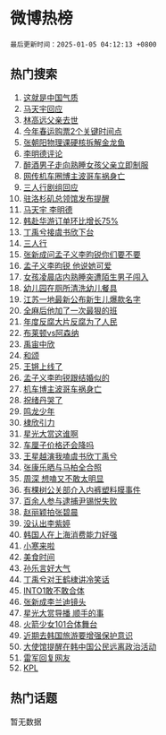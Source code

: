 # 微博热榜

`最后更新时间：2025-01-05 04:12:13 +0800`

## 热门搜索

1. [这就是中国气质](https://m.weibo.cn/search?containerid=100103type%3D1%26t%3D10%26q%3D%23%E8%BF%99%E5%B0%B1%E6%98%AF%E4%B8%AD%E5%9B%BD%E6%B0%94%E8%B4%A8%23&stream_entry_id=51&isnewpage=1&extparam=seat%3D1%26cate%3D10103%26dgr%3D0%26filter_type%3Drealtimehot%26stream_entry_id%3D51%26c_type%3D51%26q%3D%2523%25E8%25BF%2599%25E5%25B0%25B1%25E6%2598%25AF%25E4%25B8%25AD%25E5%259B%25BD%25E6%25B0%2594%25E8%25B4%25A8%2523%26pos%3D0%26display_time%3D1736021532%26pre_seqid%3D17360215325900848727138)
1. [马天宇回应](https://m.weibo.cn/search?containerid=100103type%3D1%26t%3D10%26q%3D%23%E9%A9%AC%E5%A4%A9%E5%AE%87%E5%9B%9E%E5%BA%94%23&stream_entry_id=31&isnewpage=1&extparam=seat%3D1%26cate%3D5001%26dgr%3D0%26stream_entry_id%3D31%26band_rank%3D1%26filter_type%3Drealtimehot%26lcate%3D5001%26flag%3D16%26q%3D%2523%25E9%25A9%25AC%25E5%25A4%25A9%25E5%25AE%2587%25E5%259B%259E%25E5%25BA%2594%2523%26c_type%3D31%26realpos%3D1%26pos%3D0%26display_time%3D1736021532%26pre_seqid%3D17360215325900848727138)
1. [林高远父亲去世](https://m.weibo.cn/search?containerid=100103type%3D1%26t%3D10%26q%3D%E6%9E%97%E9%AB%98%E8%BF%9C%E7%88%B6%E4%BA%B2%E5%8E%BB%E4%B8%96&stream_entry_id=31&isnewpage=1&extparam=seat%3D1%26cate%3D5001%26dgr%3D0%26stream_entry_id%3D31%26band_rank%3D2%26filter_type%3Drealtimehot%26lcate%3D5001%26flag%3D0%26q%3D%25E6%259E%2597%25E9%25AB%2598%25E8%25BF%259C%25E7%2588%25B6%25E4%25BA%25B2%25E5%258E%25BB%25E4%25B8%2596%26c_type%3D31%26realpos%3D2%26pos%3D1%26display_time%3D1736021532%26pre_seqid%3D17360215325900848727138)
1. [今年春运购票2个关键时间点](https://m.weibo.cn/search?containerid=100103type%3D1%26t%3D10%26q%3D%23%E4%BB%8A%E5%B9%B4%E6%98%A5%E8%BF%90%E8%B4%AD%E7%A5%A82%E4%B8%AA%E5%85%B3%E9%94%AE%E6%97%B6%E9%97%B4%E7%82%B9%23&stream_entry_id=31&isnewpage=1&extparam=seat%3D1%26cate%3D5001%26dgr%3D0%26stream_entry_id%3D31%26band_rank%3D3%26filter_type%3Drealtimehot%26lcate%3D5001%26flag%3D0%26q%3D%2523%25E4%25BB%258A%25E5%25B9%25B4%25E6%2598%25A5%25E8%25BF%2590%25E8%25B4%25AD%25E7%25A5%25A82%25E4%25B8%25AA%25E5%2585%25B3%25E9%2594%25AE%25E6%2597%25B6%25E9%2597%25B4%25E7%2582%25B9%2523%26c_type%3D31%26realpos%3D3%26pos%3D2%26display_time%3D1736021532%26pre_seqid%3D17360215325900848727138)
1. [张朝阳物理课硬核拆解金龙鱼](https://m.weibo.cn/search?containerid=100103type%3D1%26t%3D10%26q%3D%23%E5%BC%A0%E6%9C%9D%E9%98%B3%E7%89%A9%E7%90%86%E8%AF%BE%E7%A1%AC%E6%A0%B8%E6%8B%86%E8%A7%A3%E9%87%91%E9%BE%99%E9%B1%BC%23&stream_entry_id=31&isnewpage=1&extparam=seat%3D1%26cate%3D5001%26dgr%3D0%26stream_entry_id%3D31%26adid%3D271693%26band_rank%3D4%26c_type%3D31%26filter_type%3Drealtimehot%26topic_ad%3D1%26is_ad_pos%3D1%26q%3D%2523%25E5%25BC%25A0%25E6%259C%259D%25E9%2598%25B3%25E7%2589%25A9%25E7%2590%2586%25E8%25AF%25BE%25E7%25A1%25AC%25E6%25A0%25B8%25E6%258B%2586%25E8%25A7%25A3%25E9%2587%2591%25E9%25BE%2599%25E9%25B1%25BC%2523%26lcate%3D5001%26pos%3D3%26display_time%3D1736021532%26pre_seqid%3D17360215325900848727138)
1. [李明德评论](https://m.weibo.cn/search?containerid=100103type%3D1%26t%3D10%26q%3D%E6%9D%8E%E6%98%8E%E5%BE%B7%E8%AF%84%E8%AE%BA&stream_entry_id=31&isnewpage=1&extparam=seat%3D1%26cate%3D5001%26dgr%3D0%26stream_entry_id%3D31%26band_rank%3D4%26filter_type%3Drealtimehot%26lcate%3D5001%26flag%3D16%26q%3D%25E6%259D%258E%25E6%2598%258E%25E5%25BE%25B7%25E8%25AF%2584%25E8%25AE%25BA%26c_type%3D31%26realpos%3D4%26pos%3D4%26display_time%3D1736021532%26pre_seqid%3D17360215325900848727138)
1. [醉酒男子走向熟睡女孩父亲立即制服](https://m.weibo.cn/search?containerid=100103type%3D1%26t%3D10%26q%3D%23%E9%86%89%E9%85%92%E7%94%B7%E5%AD%90%E8%B5%B0%E5%90%91%E7%86%9F%E7%9D%A1%E5%A5%B3%E5%AD%A9%E7%88%B6%E4%BA%B2%E7%AB%8B%E5%8D%B3%E5%88%B6%E6%9C%8D%23&stream_entry_id=31&isnewpage=1&extparam=seat%3D1%26cate%3D5001%26dgr%3D0%26stream_entry_id%3D31%26band_rank%3D5%26filter_type%3Drealtimehot%26lcate%3D5001%26flag%3D0%26q%3D%2523%25E9%2586%2589%25E9%2585%2592%25E7%2594%25B7%25E5%25AD%2590%25E8%25B5%25B0%25E5%2590%2591%25E7%2586%259F%25E7%259D%25A1%25E5%25A5%25B3%25E5%25AD%25A9%25E7%2588%25B6%25E4%25BA%25B2%25E7%25AB%258B%25E5%258D%25B3%25E5%2588%25B6%25E6%259C%258D%2523%26c_type%3D31%26realpos%3D5%26pos%3D5%26display_time%3D1736021532%26pre_seqid%3D17360215325900848727138)
1. [网传机车圈博主波哥车祸身亡](https://m.weibo.cn/search?containerid=100103type%3D1%26t%3D10%26q%3D%23%E7%BD%91%E4%BC%A0%E6%9C%BA%E8%BD%A6%E5%9C%88%E5%8D%9A%E4%B8%BB%E6%B3%A2%E5%93%A5%E8%BD%A6%E7%A5%B8%E8%BA%AB%E4%BA%A1%23&stream_entry_id=31&isnewpage=1&extparam=seat%3D1%26cate%3D5001%26dgr%3D0%26stream_entry_id%3D31%26band_rank%3D6%26filter_type%3Drealtimehot%26lcate%3D5001%26flag%3D0%26q%3D%2523%25E7%25BD%2591%25E4%25BC%25A0%25E6%259C%25BA%25E8%25BD%25A6%25E5%259C%2588%25E5%258D%259A%25E4%25B8%25BB%25E6%25B3%25A2%25E5%2593%25A5%25E8%25BD%25A6%25E7%25A5%25B8%25E8%25BA%25AB%25E4%25BA%25A1%2523%26c_type%3D31%26realpos%3D6%26pos%3D6%26display_time%3D1736021532%26pre_seqid%3D17360215325900848727138)
1. [三人行剧组回应](https://m.weibo.cn/search?containerid=100103type%3D1%26t%3D10%26q%3D%23%E4%B8%89%E4%BA%BA%E8%A1%8C%E5%89%A7%E7%BB%84%E5%9B%9E%E5%BA%94%23&stream_entry_id=31&isnewpage=1&extparam=seat%3D1%26cate%3D5001%26dgr%3D0%26stream_entry_id%3D31%26band_rank%3D7%26filter_type%3Drealtimehot%26lcate%3D5001%26flag%3D0%26q%3D%2523%25E4%25B8%2589%25E4%25BA%25BA%25E8%25A1%258C%25E5%2589%25A7%25E7%25BB%2584%25E5%259B%259E%25E5%25BA%2594%2523%26c_type%3D31%26realpos%3D7%26pos%3D7%26display_time%3D1736021532%26pre_seqid%3D17360215325900848727138)
1. [驻洛杉矶总领馆发布提醒](https://m.weibo.cn/search?containerid=100103type%3D1%26t%3D10%26q%3D%23%E9%A9%BB%E6%B4%9B%E6%9D%89%E7%9F%B6%E6%80%BB%E9%A2%86%E9%A6%86%E5%8F%91%E5%B8%83%E6%8F%90%E9%86%92%23&stream_entry_id=31&isnewpage=1&extparam=seat%3D1%26cate%3D5001%26dgr%3D0%26stream_entry_id%3D31%26band_rank%3D8%26filter_type%3Drealtimehot%26lcate%3D5001%26flag%3D0%26q%3D%2523%25E9%25A9%25BB%25E6%25B4%259B%25E6%259D%2589%25E7%259F%25B6%25E6%2580%25BB%25E9%25A2%2586%25E9%25A6%2586%25E5%258F%2591%25E5%25B8%2583%25E6%258F%2590%25E9%2586%2592%2523%26c_type%3D31%26realpos%3D8%26pos%3D8%26display_time%3D1736021532%26pre_seqid%3D17360215325900848727138)
1. [马天宇 李明德](https://m.weibo.cn/search?containerid=100103type%3D1%26t%3D10%26q%3D%E9%A9%AC%E5%A4%A9%E5%AE%87+%E6%9D%8E%E6%98%8E%E5%BE%B7&stream_entry_id=31&isnewpage=1&extparam=seat%3D1%26cate%3D5001%26dgr%3D0%26stream_entry_id%3D31%26band_rank%3D9%26filter_type%3Drealtimehot%26lcate%3D5001%26flag%3D16%26q%3D%25E9%25A9%25AC%25E5%25A4%25A9%25E5%25AE%2587%2520%25E6%259D%258E%25E6%2598%258E%25E5%25BE%25B7%26c_type%3D31%26realpos%3D9%26pos%3D9%26display_time%3D1736021532%26pre_seqid%3D17360215325900848727138)
1. [韩赴华游订单环比增长75%](https://m.weibo.cn/search?containerid=100103type%3D1%26t%3D10%26q%3D%23%E9%9F%A9%E8%B5%B4%E5%8D%8E%E6%B8%B8%E8%AE%A2%E5%8D%95%E7%8E%AF%E6%AF%94%E5%A2%9E%E9%95%BF75%25%23&stream_entry_id=31&isnewpage=1&extparam=seat%3D1%26cate%3D5001%26dgr%3D0%26stream_entry_id%3D31%26band_rank%3D10%26filter_type%3Drealtimehot%26lcate%3D5001%26flag%3D1%26q%3D%2523%25E9%259F%25A9%25E8%25B5%25B4%25E5%258D%258E%25E6%25B8%25B8%25E8%25AE%25A2%25E5%258D%2595%25E7%258E%25AF%25E6%25AF%2594%25E5%25A2%259E%25E9%2595%25BF75%2525%2523%26c_type%3D31%26realpos%3D10%26pos%3D10%26display_time%3D1736021532%26pre_seqid%3D17360215325900848727138)
1. [丁禹兮接虞书欣下台](https://m.weibo.cn/search?containerid=100103type%3D1%26t%3D10%26q%3D%E4%B8%81%E7%A6%B9%E5%85%AE%E6%8E%A5%E8%99%9E%E4%B9%A6%E6%AC%A3%E4%B8%8B%E5%8F%B0&stream_entry_id=31&isnewpage=1&extparam=seat%3D1%26cate%3D5001%26dgr%3D0%26stream_entry_id%3D31%26band_rank%3D11%26filter_type%3Drealtimehot%26lcate%3D5001%26flag%3D0%26q%3D%25E4%25B8%2581%25E7%25A6%25B9%25E5%2585%25AE%25E6%258E%25A5%25E8%2599%259E%25E4%25B9%25A6%25E6%25AC%25A3%25E4%25B8%258B%25E5%258F%25B0%26c_type%3D31%26realpos%3D11%26pos%3D11%26display_time%3D1736021532%26pre_seqid%3D17360215325900848727138)
1. [三人行](https://m.weibo.cn/search?containerid=100103type%3D1%26t%3D10%26q%3D%E4%B8%89%E4%BA%BA%E8%A1%8C&stream_entry_id=31&isnewpage=1&extparam=seat%3D1%26cate%3D5001%26dgr%3D0%26stream_entry_id%3D31%26band_rank%3D12%26filter_type%3Drealtimehot%26lcate%3D5001%26flag%3D0%26q%3D%25E4%25B8%2589%25E4%25BA%25BA%25E8%25A1%258C%26c_type%3D31%26realpos%3D12%26pos%3D12%26display_time%3D1736021532%26pre_seqid%3D17360215325900848727138)
1. [张新成问孟子义李昀锐你们要不要](https://m.weibo.cn/search?containerid=100103type%3D1%26t%3D10%26q%3D%23%E5%BC%A0%E6%96%B0%E6%88%90%E9%97%AE%E5%AD%9F%E5%AD%90%E4%B9%89%E6%9D%8E%E6%98%80%E9%94%90%E4%BD%A0%E4%BB%AC%E8%A6%81%E4%B8%8D%E8%A6%81%23&stream_entry_id=31&isnewpage=1&extparam=seat%3D1%26cate%3D5001%26dgr%3D0%26stream_entry_id%3D31%26band_rank%3D13%26filter_type%3Drealtimehot%26lcate%3D5001%26flag%3D0%26q%3D%2523%25E5%25BC%25A0%25E6%2596%25B0%25E6%2588%2590%25E9%2597%25AE%25E5%25AD%259F%25E5%25AD%2590%25E4%25B9%2589%25E6%259D%258E%25E6%2598%2580%25E9%2594%2590%25E4%25BD%25A0%25E4%25BB%25AC%25E8%25A6%2581%25E4%25B8%258D%25E8%25A6%2581%2523%26c_type%3D31%26realpos%3D13%26pos%3D13%26display_time%3D1736021532%26pre_seqid%3D17360215325900848727138)
1. [孟子义李昀锐 他说她可爱](https://m.weibo.cn/search?containerid=100103type%3D1%26t%3D10%26q%3D%E5%AD%9F%E5%AD%90%E4%B9%89%E6%9D%8E%E6%98%80%E9%94%90+%E4%BB%96%E8%AF%B4%E5%A5%B9%E5%8F%AF%E7%88%B1&stream_entry_id=31&isnewpage=1&extparam=seat%3D1%26cate%3D5001%26dgr%3D0%26stream_entry_id%3D31%26band_rank%3D14%26filter_type%3Drealtimehot%26lcate%3D5001%26flag%3D0%26q%3D%25E5%25AD%259F%25E5%25AD%2590%25E4%25B9%2589%25E6%259D%258E%25E6%2598%2580%25E9%2594%2590%2520%25E4%25BB%2596%25E8%25AF%25B4%25E5%25A5%25B9%25E5%258F%25AF%25E7%2588%25B1%26c_type%3D31%26realpos%3D14%26pos%3D14%26display_time%3D1736021532%26pre_seqid%3D17360215325900848727138)
1. [女孩凌晨店内熟睡突遭陌生男子闯入](https://m.weibo.cn/search?containerid=100103type%3D1%26t%3D10%26q%3D%23%E5%A5%B3%E5%AD%A9%E5%87%8C%E6%99%A8%E5%BA%97%E5%86%85%E7%86%9F%E7%9D%A1%E7%AA%81%E9%81%AD%E9%99%8C%E7%94%9F%E7%94%B7%E5%AD%90%E9%97%AF%E5%85%A5%23&stream_entry_id=31&isnewpage=1&extparam=seat%3D1%26cate%3D5001%26dgr%3D0%26stream_entry_id%3D31%26band_rank%3D15%26filter_type%3Drealtimehot%26lcate%3D5001%26flag%3D0%26q%3D%2523%25E5%25A5%25B3%25E5%25AD%25A9%25E5%2587%258C%25E6%2599%25A8%25E5%25BA%2597%25E5%2586%2585%25E7%2586%259F%25E7%259D%25A1%25E7%25AA%2581%25E9%2581%25AD%25E9%2599%258C%25E7%2594%259F%25E7%2594%25B7%25E5%25AD%2590%25E9%2597%25AF%25E5%2585%25A5%2523%26c_type%3D31%26realpos%3D15%26pos%3D15%26display_time%3D1736021532%26pre_seqid%3D17360215325900848727138)
1. [幼儿园在厕所清洗幼儿餐具](https://m.weibo.cn/search?containerid=100103type%3D1%26t%3D10%26q%3D%23%E5%B9%BC%E5%84%BF%E5%9B%AD%E5%9C%A8%E5%8E%95%E6%89%80%E6%B8%85%E6%B4%97%E5%B9%BC%E5%84%BF%E9%A4%90%E5%85%B7%23&stream_entry_id=31&isnewpage=1&extparam=seat%3D1%26cate%3D5001%26dgr%3D0%26stream_entry_id%3D31%26band_rank%3D16%26filter_type%3Drealtimehot%26lcate%3D5001%26flag%3D0%26q%3D%2523%25E5%25B9%25BC%25E5%2584%25BF%25E5%259B%25AD%25E5%259C%25A8%25E5%258E%2595%25E6%2589%2580%25E6%25B8%2585%25E6%25B4%2597%25E5%25B9%25BC%25E5%2584%25BF%25E9%25A4%2590%25E5%2585%25B7%2523%26c_type%3D31%26realpos%3D16%26pos%3D16%26display_time%3D1736021532%26pre_seqid%3D17360215325900848727138)
1. [江苏一地最新公布新生儿爆款名字](https://m.weibo.cn/search?containerid=100103type%3D1%26t%3D10%26q%3D%23%E6%B1%9F%E8%8B%8F%E4%B8%80%E5%9C%B0%E6%9C%80%E6%96%B0%E5%85%AC%E5%B8%83%E6%96%B0%E7%94%9F%E5%84%BF%E7%88%86%E6%AC%BE%E5%90%8D%E5%AD%97%23&stream_entry_id=31&isnewpage=1&extparam=seat%3D1%26cate%3D5001%26dgr%3D0%26stream_entry_id%3D31%26band_rank%3D17%26filter_type%3Drealtimehot%26lcate%3D5001%26flag%3D0%26q%3D%2523%25E6%25B1%259F%25E8%258B%258F%25E4%25B8%2580%25E5%259C%25B0%25E6%259C%2580%25E6%2596%25B0%25E5%2585%25AC%25E5%25B8%2583%25E6%2596%25B0%25E7%2594%259F%25E5%2584%25BF%25E7%2588%2586%25E6%25AC%25BE%25E5%2590%258D%25E5%25AD%2597%2523%26c_type%3D31%26realpos%3D17%26pos%3D17%26display_time%3D1736021532%26pre_seqid%3D17360215325900848727138)
1. [全麻后他加了一次最狠的班](https://m.weibo.cn/search?containerid=100103type%3D1%26t%3D10%26q%3D%23%E5%85%A8%E9%BA%BB%E5%90%8E%E4%BB%96%E5%8A%A0%E4%BA%86%E4%B8%80%E6%AC%A1%E6%9C%80%E7%8B%A0%E7%9A%84%E7%8F%AD%23&stream_entry_id=31&isnewpage=1&extparam=seat%3D1%26cate%3D5001%26dgr%3D0%26stream_entry_id%3D31%26band_rank%3D18%26filter_type%3Drealtimehot%26lcate%3D5001%26flag%3D1%26q%3D%2523%25E5%2585%25A8%25E9%25BA%25BB%25E5%2590%258E%25E4%25BB%2596%25E5%258A%25A0%25E4%25BA%2586%25E4%25B8%2580%25E6%25AC%25A1%25E6%259C%2580%25E7%258B%25A0%25E7%259A%2584%25E7%258F%25AD%2523%26c_type%3D31%26realpos%3D18%26pos%3D18%26display_time%3D1736021532%26pre_seqid%3D17360215325900848727138)
1. [年度反腐大片反腐为了人民](https://m.weibo.cn/search?containerid=100103type%3D1%26t%3D10%26q%3D%23%E5%B9%B4%E5%BA%A6%E5%8F%8D%E8%85%90%E5%A4%A7%E7%89%87%E5%8F%8D%E8%85%90%E4%B8%BA%E4%BA%86%E4%BA%BA%E6%B0%91%23&stream_entry_id=31&isnewpage=1&extparam=seat%3D1%26cate%3D5001%26dgr%3D0%26stream_entry_id%3D31%26band_rank%3D19%26filter_type%3Drealtimehot%26lcate%3D5001%26flag%3D1%26q%3D%2523%25E5%25B9%25B4%25E5%25BA%25A6%25E5%258F%258D%25E8%2585%2590%25E5%25A4%25A7%25E7%2589%2587%25E5%258F%258D%25E8%2585%2590%25E4%25B8%25BA%25E4%25BA%2586%25E4%25BA%25BA%25E6%25B0%2591%2523%26c_type%3D31%26realpos%3D19%26pos%3D19%26display_time%3D1736021532%26pre_seqid%3D17360215325900848727138)
1. [布莱顿vs阿森纳](https://m.weibo.cn/search?containerid=100103type%3D1%26t%3D10%26q%3D%23%E5%B8%83%E8%8E%B1%E9%A1%BFvs%E9%98%BF%E6%A3%AE%E7%BA%B3%23&stream_entry_id=31&isnewpage=1&extparam=seat%3D1%26cate%3D5001%26dgr%3D0%26stream_entry_id%3D31%26band_rank%3D20%26filter_type%3Drealtimehot%26lcate%3D5001%26flag%3D1%26q%3D%2523%25E5%25B8%2583%25E8%258E%25B1%25E9%25A1%25BFvs%25E9%2598%25BF%25E6%25A3%25AE%25E7%25BA%25B3%2523%26c_type%3D31%26realpos%3D20%26pos%3D20%26display_time%3D1736021532%26pre_seqid%3D17360215325900848727138)
1. [禹宙中欣](https://m.weibo.cn/search?containerid=100103type%3D1%26t%3D10%26q%3D%E7%A6%B9%E5%AE%99%E4%B8%AD%E6%AC%A3&stream_entry_id=31&isnewpage=1&extparam=seat%3D1%26cate%3D5001%26dgr%3D0%26stream_entry_id%3D31%26band_rank%3D21%26filter_type%3Drealtimehot%26lcate%3D5001%26flag%3D0%26q%3D%25E7%25A6%25B9%25E5%25AE%2599%25E4%25B8%25AD%25E6%25AC%25A3%26c_type%3D31%26realpos%3D21%26pos%3D21%26display_time%3D1736021532%26pre_seqid%3D17360215325900848727138)
1. [和颂](https://m.weibo.cn/search?containerid=100103type%3D1%26t%3D10%26q%3D%E5%92%8C%E9%A2%82&stream_entry_id=31&isnewpage=1&extparam=seat%3D1%26cate%3D5001%26dgr%3D0%26stream_entry_id%3D31%26band_rank%3D22%26filter_type%3Drealtimehot%26lcate%3D5001%26flag%3D0%26q%3D%25E5%2592%258C%25E9%25A2%2582%26c_type%3D31%26realpos%3D22%26pos%3D22%26display_time%3D1736021532%26pre_seqid%3D17360215325900848727138)
1. [王锵上线了](https://m.weibo.cn/search?containerid=100103type%3D1%26t%3D10%26q%3D%E7%8E%8B%E9%94%B5%E4%B8%8A%E7%BA%BF%E4%BA%86&stream_entry_id=31&isnewpage=1&extparam=seat%3D1%26cate%3D5001%26dgr%3D0%26stream_entry_id%3D31%26band_rank%3D23%26filter_type%3Drealtimehot%26lcate%3D5001%26flag%3D0%26q%3D%25E7%258E%258B%25E9%2594%25B5%25E4%25B8%258A%25E7%25BA%25BF%25E4%25BA%2586%26c_type%3D31%26realpos%3D23%26pos%3D23%26display_time%3D1736021532%26pre_seqid%3D17360215325900848727138)
1. [孟子义李昀锐跟结婚似的](https://m.weibo.cn/search?containerid=100103type%3D1%26t%3D10%26q%3D%E5%AD%9F%E5%AD%90%E4%B9%89%E6%9D%8E%E6%98%80%E9%94%90%E8%B7%9F%E7%BB%93%E5%A9%9A%E4%BC%BC%E7%9A%84&stream_entry_id=31&isnewpage=1&extparam=seat%3D1%26cate%3D5001%26dgr%3D0%26stream_entry_id%3D31%26band_rank%3D24%26filter_type%3Drealtimehot%26lcate%3D5001%26flag%3D0%26q%3D%25E5%25AD%259F%25E5%25AD%2590%25E4%25B9%2589%25E6%259D%258E%25E6%2598%2580%25E9%2594%2590%25E8%25B7%259F%25E7%25BB%2593%25E5%25A9%259A%25E4%25BC%25BC%25E7%259A%2584%26c_type%3D31%26realpos%3D24%26pos%3D24%26display_time%3D1736021532%26pre_seqid%3D17360215325900848727138)
1. [机车博主波哥车祸身亡](https://m.weibo.cn/search?containerid=100103type%3D1%26t%3D10%26q%3D%23%E6%9C%BA%E8%BD%A6%E5%8D%9A%E4%B8%BB%E6%B3%A2%E5%93%A5%E8%BD%A6%E7%A5%B8%E8%BA%AB%E4%BA%A1%23&stream_entry_id=31&isnewpage=1&extparam=seat%3D1%26cate%3D5001%26dgr%3D0%26stream_entry_id%3D31%26band_rank%3D25%26filter_type%3Drealtimehot%26lcate%3D5001%26flag%3D0%26q%3D%2523%25E6%259C%25BA%25E8%25BD%25A6%25E5%258D%259A%25E4%25B8%25BB%25E6%25B3%25A2%25E5%2593%25A5%25E8%25BD%25A6%25E7%25A5%25B8%25E8%25BA%25AB%25E4%25BA%25A1%2523%26c_type%3D31%26realpos%3D25%26pos%3D25%26display_time%3D1736021532%26pre_seqid%3D17360215325900848727138)
1. [祝绪丹哭了](https://m.weibo.cn/search?containerid=100103type%3D1%26t%3D10%26q%3D%E7%A5%9D%E7%BB%AA%E4%B8%B9%E5%93%AD%E4%BA%86&stream_entry_id=31&isnewpage=1&extparam=seat%3D1%26cate%3D5001%26dgr%3D0%26stream_entry_id%3D31%26band_rank%3D26%26filter_type%3Drealtimehot%26lcate%3D5001%26flag%3D0%26q%3D%25E7%25A5%259D%25E7%25BB%25AA%25E4%25B8%25B9%25E5%2593%25AD%25E4%25BA%2586%26c_type%3D31%26realpos%3D26%26pos%3D26%26display_time%3D1736021532%26pre_seqid%3D17360215325900848727138)
1. [鸣龙少年](https://m.weibo.cn/search?containerid=100103type%3D1%26t%3D10%26q%3D%E9%B8%A3%E9%BE%99%E5%B0%91%E5%B9%B4&stream_entry_id=31&isnewpage=1&extparam=seat%3D1%26cate%3D5001%26dgr%3D0%26stream_entry_id%3D31%26band_rank%3D27%26filter_type%3Drealtimehot%26lcate%3D5001%26flag%3D0%26q%3D%25E9%25B8%25A3%25E9%25BE%2599%25E5%25B0%2591%25E5%25B9%25B4%26c_type%3D31%26realpos%3D27%26pos%3D27%26display_time%3D1736021532%26pre_seqid%3D17360215325900848727138)
1. [棣欣引力](https://m.weibo.cn/search?containerid=100103type%3D1%26t%3D10%26q%3D%E6%A3%A3%E6%AC%A3%E5%BC%95%E5%8A%9B&stream_entry_id=31&isnewpage=1&extparam=seat%3D1%26cate%3D5001%26dgr%3D0%26stream_entry_id%3D31%26band_rank%3D28%26filter_type%3Drealtimehot%26lcate%3D5001%26flag%3D0%26q%3D%25E6%25A3%25A3%25E6%25AC%25A3%25E5%25BC%2595%25E5%258A%259B%26c_type%3D31%26realpos%3D28%26pos%3D28%26display_time%3D1736021532%26pre_seqid%3D17360215325900848727138)
1. [星光大赏这谁啊](https://m.weibo.cn/search?containerid=100103type%3D1%26t%3D10%26q%3D%E6%98%9F%E5%85%89%E5%A4%A7%E8%B5%8F%E8%BF%99%E8%B0%81%E5%95%8A&stream_entry_id=31&isnewpage=1&extparam=seat%3D1%26cate%3D5001%26dgr%3D0%26stream_entry_id%3D31%26band_rank%3D29%26filter_type%3Drealtimehot%26lcate%3D5001%26flag%3D0%26q%3D%25E6%2598%259F%25E5%2585%2589%25E5%25A4%25A7%25E8%25B5%258F%25E8%25BF%2599%25E8%25B0%2581%25E5%2595%258A%26c_type%3D31%26realpos%3D29%26pos%3D29%26display_time%3D1736021532%26pre_seqid%3D17360215325900848727138)
1. [车厘子价格还会降吗](https://m.weibo.cn/search?containerid=100103type%3D1%26t%3D10%26q%3D%23%E8%BD%A6%E5%8E%98%E5%AD%90%E4%BB%B7%E6%A0%BC%E8%BF%98%E4%BC%9A%E9%99%8D%E5%90%97%23&stream_entry_id=31&isnewpage=1&extparam=seat%3D1%26cate%3D5001%26dgr%3D0%26stream_entry_id%3D31%26band_rank%3D30%26filter_type%3Drealtimehot%26lcate%3D5001%26flag%3D0%26q%3D%2523%25E8%25BD%25A6%25E5%258E%2598%25E5%25AD%2590%25E4%25BB%25B7%25E6%25A0%25BC%25E8%25BF%2598%25E4%25BC%259A%25E9%2599%258D%25E5%2590%2597%2523%26c_type%3D31%26realpos%3D30%26pos%3D30%26display_time%3D1736021532%26pre_seqid%3D17360215325900848727138)
1. [王星越演我嗑虞书欣丁禹兮](https://m.weibo.cn/search?containerid=100103type%3D1%26t%3D10%26q%3D%23%E7%8E%8B%E6%98%9F%E8%B6%8A%E6%BC%94%E6%88%91%E5%97%91%E8%99%9E%E4%B9%A6%E6%AC%A3%E4%B8%81%E7%A6%B9%E5%85%AE%23&stream_entry_id=31&isnewpage=1&extparam=seat%3D1%26cate%3D5001%26dgr%3D0%26stream_entry_id%3D31%26band_rank%3D31%26filter_type%3Drealtimehot%26lcate%3D5001%26flag%3D0%26q%3D%2523%25E7%258E%258B%25E6%2598%259F%25E8%25B6%258A%25E6%25BC%2594%25E6%2588%2591%25E5%2597%2591%25E8%2599%259E%25E4%25B9%25A6%25E6%25AC%25A3%25E4%25B8%2581%25E7%25A6%25B9%25E5%2585%25AE%2523%26c_type%3D31%26realpos%3D31%26pos%3D31%26display_time%3D1736021532%26pre_seqid%3D17360215325900848727138)
1. [张康乐晒与马柏全合照](https://m.weibo.cn/search?containerid=100103type%3D1%26t%3D10%26q%3D%E5%BC%A0%E5%BA%B7%E4%B9%90%E6%99%92%E4%B8%8E%E9%A9%AC%E6%9F%8F%E5%85%A8%E5%90%88%E7%85%A7&stream_entry_id=31&isnewpage=1&extparam=seat%3D1%26cate%3D5001%26dgr%3D0%26stream_entry_id%3D31%26band_rank%3D32%26filter_type%3Drealtimehot%26lcate%3D5001%26flag%3D0%26q%3D%25E5%25BC%25A0%25E5%25BA%25B7%25E4%25B9%2590%25E6%2599%2592%25E4%25B8%258E%25E9%25A9%25AC%25E6%259F%258F%25E5%2585%25A8%25E5%2590%2588%25E7%2585%25A7%26c_type%3D31%26realpos%3D32%26pos%3D32%26display_time%3D1736021532%26pre_seqid%3D17360215325900848727138)
1. [周深 想嗑又不敢太明显](https://m.weibo.cn/search?containerid=100103type%3D1%26t%3D10%26q%3D%E5%91%A8%E6%B7%B1+%E6%83%B3%E5%97%91%E5%8F%88%E4%B8%8D%E6%95%A2%E5%A4%AA%E6%98%8E%E6%98%BE&stream_entry_id=31&isnewpage=1&extparam=seat%3D1%26cate%3D5001%26dgr%3D0%26stream_entry_id%3D31%26band_rank%3D33%26filter_type%3Drealtimehot%26lcate%3D5001%26flag%3D0%26q%3D%25E5%2591%25A8%25E6%25B7%25B1%2520%25E6%2583%25B3%25E5%2597%2591%25E5%258F%2588%25E4%25B8%258D%25E6%2595%25A2%25E5%25A4%25AA%25E6%2598%258E%25E6%2598%25BE%26c_type%3D31%26realpos%3D33%26pos%3D33%26display_time%3D1736021532%26pre_seqid%3D17360215325900848727138)
1. [有棵树公关部介入内裤塑料膜事件](https://m.weibo.cn/search?containerid=100103type%3D1%26t%3D10%26q%3D%23%E6%9C%89%E6%A3%B5%E6%A0%91%E5%85%AC%E5%85%B3%E9%83%A8%E4%BB%8B%E5%85%A5%E5%86%85%E8%A3%A4%E5%A1%91%E6%96%99%E8%86%9C%E4%BA%8B%E4%BB%B6%23&stream_entry_id=31&isnewpage=1&extparam=seat%3D1%26cate%3D5001%26dgr%3D0%26stream_entry_id%3D31%26band_rank%3D34%26filter_type%3Drealtimehot%26lcate%3D5001%26flag%3D0%26q%3D%2523%25E6%259C%2589%25E6%25A3%25B5%25E6%25A0%2591%25E5%2585%25AC%25E5%2585%25B3%25E9%2583%25A8%25E4%25BB%258B%25E5%2585%25A5%25E5%2586%2585%25E8%25A3%25A4%25E5%25A1%2591%25E6%2596%2599%25E8%2586%259C%25E4%25BA%258B%25E4%25BB%25B6%2523%26c_type%3D31%26realpos%3D34%26pos%3D34%26display_time%3D1736021532%26pre_seqid%3D17360215325900848727138)
1. [百余人参与逮捕尹锡悦失败](https://m.weibo.cn/search?containerid=100103type%3D1%26t%3D10%26q%3D%23%E7%99%BE%E4%BD%99%E4%BA%BA%E5%8F%82%E4%B8%8E%E9%80%AE%E6%8D%95%E5%B0%B9%E9%94%A1%E6%82%A6%E5%A4%B1%E8%B4%A5%23&stream_entry_id=31&isnewpage=1&extparam=seat%3D1%26cate%3D5001%26dgr%3D0%26stream_entry_id%3D31%26band_rank%3D35%26filter_type%3Drealtimehot%26lcate%3D5001%26flag%3D0%26q%3D%2523%25E7%2599%25BE%25E4%25BD%2599%25E4%25BA%25BA%25E5%258F%2582%25E4%25B8%258E%25E9%2580%25AE%25E6%258D%2595%25E5%25B0%25B9%25E9%2594%25A1%25E6%2582%25A6%25E5%25A4%25B1%25E8%25B4%25A5%2523%26c_type%3D31%26realpos%3D35%26pos%3D35%26display_time%3D1736021532%26pre_seqid%3D17360215325900848727138)
1. [赵丽颖拍张碧晨](https://m.weibo.cn/search?containerid=100103type%3D1%26t%3D10%26q%3D%E8%B5%B5%E4%B8%BD%E9%A2%96%E6%8B%8D%E5%BC%A0%E7%A2%A7%E6%99%A8&stream_entry_id=31&isnewpage=1&extparam=seat%3D1%26cate%3D5001%26dgr%3D0%26stream_entry_id%3D31%26band_rank%3D36%26filter_type%3Drealtimehot%26lcate%3D5001%26flag%3D0%26q%3D%25E8%25B5%25B5%25E4%25B8%25BD%25E9%25A2%2596%25E6%258B%258D%25E5%25BC%25A0%25E7%25A2%25A7%25E6%2599%25A8%26c_type%3D31%26realpos%3D36%26pos%3D36%26display_time%3D1736021532%26pre_seqid%3D17360215325900848727138)
1. [没认出李紫婷](https://m.weibo.cn/search?containerid=100103type%3D1%26t%3D10%26q%3D%23%E6%B2%A1%E8%AE%A4%E5%87%BA%E6%9D%8E%E7%B4%AB%E5%A9%B7%23&stream_entry_id=31&isnewpage=1&extparam=seat%3D1%26cate%3D5001%26dgr%3D0%26stream_entry_id%3D31%26band_rank%3D37%26filter_type%3Drealtimehot%26lcate%3D5001%26flag%3D0%26q%3D%2523%25E6%25B2%25A1%25E8%25AE%25A4%25E5%2587%25BA%25E6%259D%258E%25E7%25B4%25AB%25E5%25A9%25B7%2523%26c_type%3D31%26realpos%3D37%26pos%3D37%26display_time%3D1736021532%26pre_seqid%3D17360215325900848727138)
1. [韩国人在上海消费能力好强](https://m.weibo.cn/search?containerid=100103type%3D1%26t%3D10%26q%3D%23%E9%9F%A9%E5%9B%BD%E4%BA%BA%E5%9C%A8%E4%B8%8A%E6%B5%B7%E6%B6%88%E8%B4%B9%E8%83%BD%E5%8A%9B%E5%A5%BD%E5%BC%BA%23&stream_entry_id=31&isnewpage=1&extparam=seat%3D1%26cate%3D5001%26dgr%3D0%26stream_entry_id%3D31%26band_rank%3D38%26filter_type%3Drealtimehot%26lcate%3D5001%26flag%3D0%26q%3D%2523%25E9%259F%25A9%25E5%259B%25BD%25E4%25BA%25BA%25E5%259C%25A8%25E4%25B8%258A%25E6%25B5%25B7%25E6%25B6%2588%25E8%25B4%25B9%25E8%2583%25BD%25E5%258A%259B%25E5%25A5%25BD%25E5%25BC%25BA%2523%26c_type%3D31%26realpos%3D38%26pos%3D38%26display_time%3D1736021532%26pre_seqid%3D17360215325900848727138)
1. [小寒来啦](https://m.weibo.cn/search?containerid=100103type%3D1%26t%3D10%26q%3D%23%E5%B0%8F%E5%AF%92%E6%9D%A5%E5%95%A6%23&stream_entry_id=31&isnewpage=1&extparam=seat%3D1%26cate%3D5001%26dgr%3D0%26stream_entry_id%3D31%26band_rank%3D39%26filter_type%3Drealtimehot%26lcate%3D5001%26flag%3D1%26q%3D%2523%25E5%25B0%258F%25E5%25AF%2592%25E6%259D%25A5%25E5%2595%25A6%2523%26c_type%3D31%26realpos%3D39%26pos%3D39%26display_time%3D1736021532%26pre_seqid%3D17360215325900848727138)
1. [美食时间](https://m.weibo.cn/search?containerid=100103type%3D1%26t%3D10%26q%3D%23%E7%BE%8E%E9%A3%9F%E6%97%B6%E9%97%B4%23&stream_entry_id=31&isnewpage=1&extparam=seat%3D1%26cate%3D5001%26dgr%3D0%26stream_entry_id%3D31%26band_rank%3D40%26filter_type%3Drealtimehot%26lcate%3D5001%26flag%3D0%26q%3D%2523%25E7%25BE%258E%25E9%25A3%259F%25E6%2597%25B6%25E9%2597%25B4%2523%26c_type%3D31%26realpos%3D40%26pos%3D40%26display_time%3D1736021532%26pre_seqid%3D17360215325900848727138)
1. [孙乐言好大气](https://m.weibo.cn/search?containerid=100103type%3D1%26t%3D10%26q%3D%23%E5%AD%99%E4%B9%90%E8%A8%80%E5%A5%BD%E5%A4%A7%E6%B0%94%23&stream_entry_id=31&isnewpage=1&extparam=seat%3D1%26cate%3D5001%26dgr%3D0%26stream_entry_id%3D31%26band_rank%3D41%26filter_type%3Drealtimehot%26lcate%3D5001%26flag%3D0%26q%3D%2523%25E5%25AD%2599%25E4%25B9%2590%25E8%25A8%2580%25E5%25A5%25BD%25E5%25A4%25A7%25E6%25B0%2594%2523%26c_type%3D31%26realpos%3D41%26pos%3D41%26display_time%3D1736021532%26pre_seqid%3D17360215325900848727138)
1. [丁禹兮对王鹤棣讲冷笑话](https://m.weibo.cn/search?containerid=100103type%3D1%26t%3D10%26q%3D%23%E4%B8%81%E7%A6%B9%E5%85%AE%E5%AF%B9%E7%8E%8B%E9%B9%A4%E6%A3%A3%E8%AE%B2%E5%86%B7%E7%AC%91%E8%AF%9D%23&stream_entry_id=31&isnewpage=1&extparam=seat%3D1%26cate%3D5001%26dgr%3D0%26stream_entry_id%3D31%26band_rank%3D42%26filter_type%3Drealtimehot%26lcate%3D5001%26flag%3D0%26q%3D%2523%25E4%25B8%2581%25E7%25A6%25B9%25E5%2585%25AE%25E5%25AF%25B9%25E7%258E%258B%25E9%25B9%25A4%25E6%25A3%25A3%25E8%25AE%25B2%25E5%2586%25B7%25E7%25AC%2591%25E8%25AF%259D%2523%26c_type%3D31%26realpos%3D42%26pos%3D42%26display_time%3D1736021532%26pre_seqid%3D17360215325900848727138)
1. [INTO1敢不敢合体](https://m.weibo.cn/search?containerid=100103type%3D1%26t%3D10%26q%3D%23INTO1%E6%95%A2%E4%B8%8D%E6%95%A2%E5%90%88%E4%BD%93%23&stream_entry_id=31&isnewpage=1&extparam=seat%3D1%26cate%3D5001%26dgr%3D0%26stream_entry_id%3D31%26band_rank%3D43%26filter_type%3Drealtimehot%26lcate%3D5001%26flag%3D0%26q%3D%2523INTO1%25E6%2595%25A2%25E4%25B8%258D%25E6%2595%25A2%25E5%2590%2588%25E4%25BD%2593%2523%26c_type%3D31%26realpos%3D43%26pos%3D43%26display_time%3D1736021532%26pre_seqid%3D17360215325900848727138)
1. [张新成李兰迪镜头](https://m.weibo.cn/search?containerid=100103type%3D1%26t%3D10%26q%3D%23%E5%BC%A0%E6%96%B0%E6%88%90%E6%9D%8E%E5%85%B0%E8%BF%AA%E9%95%9C%E5%A4%B4%23&stream_entry_id=31&isnewpage=1&extparam=seat%3D1%26cate%3D5001%26dgr%3D0%26stream_entry_id%3D31%26band_rank%3D44%26filter_type%3Drealtimehot%26lcate%3D5001%26flag%3D0%26q%3D%2523%25E5%25BC%25A0%25E6%2596%25B0%25E6%2588%2590%25E6%259D%258E%25E5%2585%25B0%25E8%25BF%25AA%25E9%2595%259C%25E5%25A4%25B4%2523%26c_type%3D31%26realpos%3D44%26pos%3D44%26display_time%3D1736021532%26pre_seqid%3D17360215325900848727138)
1. [星光大赏导播 顺手的事](https://m.weibo.cn/search?containerid=100103type%3D1%26t%3D10%26q%3D%E6%98%9F%E5%85%89%E5%A4%A7%E8%B5%8F%E5%AF%BC%E6%92%AD+%E9%A1%BA%E6%89%8B%E7%9A%84%E4%BA%8B&stream_entry_id=31&isnewpage=1&extparam=seat%3D1%26cate%3D5001%26dgr%3D0%26stream_entry_id%3D31%26band_rank%3D45%26filter_type%3Drealtimehot%26lcate%3D5001%26flag%3D0%26q%3D%25E6%2598%259F%25E5%2585%2589%25E5%25A4%25A7%25E8%25B5%258F%25E5%25AF%25BC%25E6%2592%25AD%2520%25E9%25A1%25BA%25E6%2589%258B%25E7%259A%2584%25E4%25BA%258B%26c_type%3D31%26realpos%3D45%26pos%3D45%26display_time%3D1736021532%26pre_seqid%3D17360215325900848727138)
1. [火箭少女101合体舞台](https://m.weibo.cn/search?containerid=100103type%3D1%26t%3D10%26q%3D%E7%81%AB%E7%AE%AD%E5%B0%91%E5%A5%B3101%E5%90%88%E4%BD%93%E8%88%9E%E5%8F%B0&stream_entry_id=31&isnewpage=1&extparam=seat%3D1%26cate%3D5001%26dgr%3D0%26stream_entry_id%3D31%26band_rank%3D46%26filter_type%3Drealtimehot%26lcate%3D5001%26flag%3D0%26q%3D%25E7%2581%25AB%25E7%25AE%25AD%25E5%25B0%2591%25E5%25A5%25B3101%25E5%2590%2588%25E4%25BD%2593%25E8%2588%259E%25E5%258F%25B0%26c_type%3D31%26realpos%3D46%26pos%3D46%26display_time%3D1736021532%26pre_seqid%3D17360215325900848727138)
1. [近期去韩国旅游要增强保护意识](https://m.weibo.cn/search?containerid=100103type%3D1%26t%3D10%26q%3D%23%E8%BF%91%E6%9C%9F%E5%8E%BB%E9%9F%A9%E5%9B%BD%E6%97%85%E6%B8%B8%E8%A6%81%E5%A2%9E%E5%BC%BA%E4%BF%9D%E6%8A%A4%E6%84%8F%E8%AF%86%23&stream_entry_id=31&isnewpage=1&extparam=seat%3D1%26cate%3D5001%26dgr%3D0%26stream_entry_id%3D31%26band_rank%3D47%26filter_type%3Drealtimehot%26lcate%3D5001%26flag%3D0%26q%3D%2523%25E8%25BF%2591%25E6%259C%259F%25E5%258E%25BB%25E9%259F%25A9%25E5%259B%25BD%25E6%2597%2585%25E6%25B8%25B8%25E8%25A6%2581%25E5%25A2%259E%25E5%25BC%25BA%25E4%25BF%259D%25E6%258A%25A4%25E6%2584%258F%25E8%25AF%2586%2523%26c_type%3D31%26realpos%3D47%26pos%3D47%26display_time%3D1736021532%26pre_seqid%3D17360215325900848727138)
1. [大使馆提醒在韩中国公民远离政治活动](https://m.weibo.cn/search?containerid=100103type%3D1%26t%3D10%26q%3D%23%E5%A4%A7%E4%BD%BF%E9%A6%86%E6%8F%90%E9%86%92%E5%9C%A8%E9%9F%A9%E4%B8%AD%E5%9B%BD%E5%85%AC%E6%B0%91%E8%BF%9C%E7%A6%BB%E6%94%BF%E6%B2%BB%E6%B4%BB%E5%8A%A8%23&stream_entry_id=31&isnewpage=1&extparam=seat%3D1%26cate%3D5001%26dgr%3D0%26stream_entry_id%3D31%26band_rank%3D48%26filter_type%3Drealtimehot%26lcate%3D5001%26flag%3D0%26q%3D%2523%25E5%25A4%25A7%25E4%25BD%25BF%25E9%25A6%2586%25E6%258F%2590%25E9%2586%2592%25E5%259C%25A8%25E9%259F%25A9%25E4%25B8%25AD%25E5%259B%25BD%25E5%2585%25AC%25E6%25B0%2591%25E8%25BF%259C%25E7%25A6%25BB%25E6%2594%25BF%25E6%25B2%25BB%25E6%25B4%25BB%25E5%258A%25A8%2523%26c_type%3D31%26realpos%3D48%26pos%3D48%26display_time%3D1736021532%26pre_seqid%3D17360215325900848727138)
1. [雷军回复网友](https://m.weibo.cn/search?containerid=100103type%3D1%26t%3D10%26q%3D%E9%9B%B7%E5%86%9B%E5%9B%9E%E5%A4%8D%E7%BD%91%E5%8F%8B&stream_entry_id=31&isnewpage=1&extparam=seat%3D1%26cate%3D5001%26dgr%3D0%26stream_entry_id%3D31%26band_rank%3D49%26filter_type%3Drealtimehot%26lcate%3D5001%26flag%3D0%26q%3D%25E9%259B%25B7%25E5%2586%259B%25E5%259B%259E%25E5%25A4%258D%25E7%25BD%2591%25E5%258F%258B%26c_type%3D31%26realpos%3D49%26pos%3D49%26display_time%3D1736021532%26pre_seqid%3D17360215325900848727138)
1. [KPL](https://m.weibo.cn/search?containerid=100103type%3D1%26t%3D10%26q%3DKPL&stream_entry_id=31&isnewpage=1&extparam=seat%3D1%26cate%3D5001%26dgr%3D0%26stream_entry_id%3D31%26band_rank%3D50%26filter_type%3Drealtimehot%26lcate%3D5001%26flag%3D0%26q%3DKPL%26c_type%3D31%26realpos%3D50%26pos%3D50%26display_time%3D1736021532%26pre_seqid%3D17360215325900848727138)

## 热门话题

暂无数据
